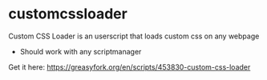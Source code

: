 # customcssloader
Custom CSS Loader is an userscript that loads custom css on any webpage

- Should work with any scriptmanager

Get it here:
https://greasyfork.org/en/scripts/453830-custom-css-loader
